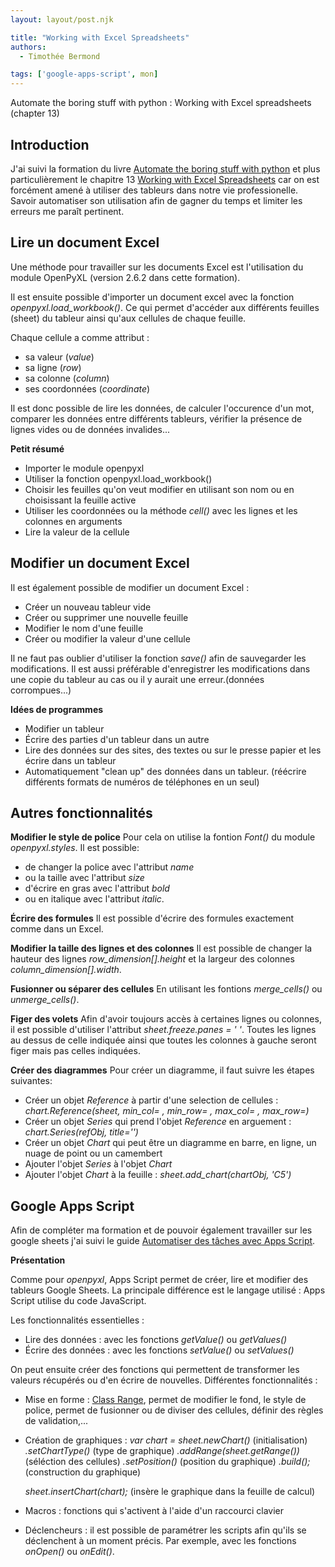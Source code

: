 ```yaml
---
layout: layout/post.njk

title: "Working with Excel Spreadsheets"
authors:
  - Timothée Bermond

tags: ['google-apps-script', mon]
---
```


<!-- début résumé -->
Automate the boring stuff with python : Working with Excel spreadsheets (chapter 13)
<!-- fin résumé -->

## Introduction

J'ai suivi la formation du livre [Automate the boring stuff with python](https://automatetheboringstuff.com/) et plus particulièrement le chapitre 13 [Working with Excel Spreadsheets](https://automatetheboringstuff.com/2e/chapter13/) car on est forcément amené à utiliser des tableurs dans notre vie professionelle. Savoir automatiser son utilisation afin de gagner du temps et limiter les erreurs me paraît pertinent.

## Lire un document Excel

Une méthode pour travailler sur les documents Excel est l'utilisation du module OpenPyXL (version 2.6.2 dans cette formation).

Il est ensuite possible d'importer un document excel avec la fonction *openpyxl.load_workbook()*. Ce qui permet d'accéder aux différents feuilles (sheet) du tableur ainsi qu'aux cellules de chaque feuille.

Chaque cellule a comme attribut :
- sa valeur (*value*)
- sa ligne (*row*)
- sa colonne (*column*)
- ses coordonnées (*coordinate*)

Il est donc possible de lire les données, de calculer l'occurence d'un mot, comparer les données entre différents tableurs, vérifier la présence de lignes vides ou de données invalides...

**Petit résumé** 
- Importer le module openpyxl
- Utiliser la fonction openpyxl.load_workbook()
- Choisir les feuilles qu'on veut modifier en utilisant son nom ou en choisissant la feuille active
- Utiliser les coordonnées ou la méthode *cell()* avec les lignes et les colonnes en arguments
- Lire la valeur de la cellule

## Modifier un document Excel

Il est également possible de modifier un document Excel :
- Créer un nouveau tableur vide
- Créer ou supprimer une nouvelle feuille
- Modifier le nom d'une feuille
- Créer ou modifier la valeur d'une cellule

Il ne faut pas oublier d'utiliser la fonction *save()* afin de sauvegarder les modifications. Il est aussi préférable d'enregistrer les modifications dans une copie du tableur au cas ou il y aurait une erreur.(données corrompues...)

**Idées de programmes**
- Modifier un tableur
- Écrire des parties d'un tableur dans un autre
- Lire des données sur des sites, des textes ou sur le presse papier et les écrire dans un tableur
- Automatiquement "clean up" des données dans un tableur. (réécrire différents formats de numéros de téléphones en un seul)

## Autres fonctionnalités 

**Modifier le style de police**
Pour cela on utilise la fontion *Font()* du module *openpyxl.styles*.
Il est possible:
- de changer la police avec l'attribut *name*
- ou la taille avec l'attribut *size*
- d'écrire en gras avec l'attribut *bold*
- ou en italique avec l'attribut *italic*.

**Écrire des formules**
Il est possible d'écrire des formules exactement comme dans un Excel.

**Modifier la taille des lignes et des colonnes**
Il est possible de changer la hauteur des lignes *row_dimension[].height* et la largeur des colonnes *column_dimension[].width*.

**Fusionner ou séparer des cellules**
En utilisant les fontions *merge_cells()* ou *unmerge_cells()*.

**Figer des volets**
Afin d'avoir toujours accès à certaines lignes ou colonnes, il est possible d'utiliser l'attribut *sheet.freeze.panes = ' '*. Toutes les lignes au dessus de celle indiquée ainsi que toutes les colonnes à gauche seront figer mais pas celles indiquées.

**Créer des diagrammes**
Pour créer un diagramme, il faut suivre les étapes suivantes:
- Créer un objet *Reference* à partir d'une selection de cellules : *chart.Reference(sheet, min_col= , min_row= , max_col= , max_row=)* 
- Créer un objet *Series* qui prend l'objet *Reference* en arguement :  *chart.Series(refObj, title='')*
- Créer un objet *Chart* qui peut être un diagramme en barre, en ligne, un nuage de point ou un camembert 
- Ajouter l'objet *Series* à l'objet *Chart*
- Ajouter l'objet *Chart* à la feuille : *sheet.add_chart(chartObj, 'C5')*

## Google Apps Script

Afin de compléter ma formation et de pouvoir également travailler sur les google sheets j'ai suivi le guide [Automatiser des tâches avec Apps Script](https://developers.google.com/apps-script/guides/sheets).

**Présentation**

Comme pour *openpyxl*, Apps Script permet de créer, lire et modifier des tableurs Google Sheets. La principale différence est le langage utilisé : Apps Script utilise du code JavaScript.

Les fonctionnalités essentielles :
- Lire des données : avec les fonctions *getValue()* ou *getValues()*
- Écrire des données : avec les fonctions *setValue()* ou *setValues()*

On peut ensuite créer des fonctions qui permettent de transformer les valeurs récupérés ou d'en écrire de nouvelles. 
Différentes fonctionnalités :
- Mise en forme : [Class Range](https://developers.google.com/apps-script/reference/spreadsheet/range), permet de modifier le fond, le style de police, permet de fusionner ou de diviser des cellules, définir des règles de validation,...
- Création de graphiques : 
  *var chart = sheet.newChart()* (initialisation)
    *.setChartType()* (type de graphique)
    *.addRange(sheet.getRange())* (séléction des cellules)
    *.setPosition()* (position du graphique)
    *.build();* (construction du graphique)

  *sheet.insertChart(chart);* (insère le graphique dans la feuille de calcul)
- Macros : fonctions qui s'activent à l'aide d'un raccourci clavier
- Déclencheurs : il est possible de paramétrer les scripts afin qu'ils se déclenchent à un moment précis. Par exemple, avec les fonctions *onOpen()* ou *onEdit()*.